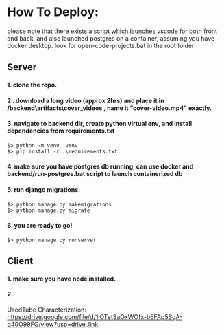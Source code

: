 # How To Deploy:

please note that there exists a script which launches vscode for both front and back, and also launched postgres on a container, assuming you have docker desktop.
look for open-code-projects.bat in the root folder

## Server

#### 1. clone the repo.

#### 2 . download a long video (approx 2hrs) and place it in /backend\artifacts\cover_videos , name it "cover-video.mp4" exactly.

#### 3. navigate to backend dir, create python virtual env, and install dependencies from requirements.txt
```
$> python -m venv .venv
$> pip install -r .\requirements.txt
```

#### 4. make sure you have postgres db running, can use docker and backend/run-postgres.bat script to launch containerized db


#### 5. run django migrations:
```
$> python manage.py makemigrations
$> python manage.py migrate
```

#### 6. you are ready to go!
```
$> python manage.py runserver
```
## Client

#### 1. make sure you have node installed.

#### 2. 
UsedTube
Characterization:
https://drive.google.com/file/d/1iOTetSaOxWOfx-bEFAp5SqA-q40O99FG/view?usp=drive_link

